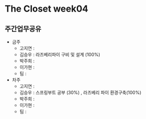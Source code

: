 # The Closet week04
## 주간업무공유

- 금주
   - 고지연 : 
   - 김승우 : 라즈베리파이 구비 및 설계 (100%)
   - 박주희 :
   - 이가현 : 
   - 팀 :
- 차주
  - 고지연 : 
  - 김승우 : 스프링부트 공부 (30%) , 라즈베리 파이 환경구축(100%) 
  - 박주희 :
  - 이가현 :
  - 팀 :
